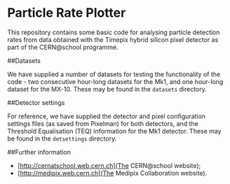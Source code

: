 Particle Rate Plotter
=====================

This repository contains some basic code for analysing
particle detection rates from data obtained with the
Timepix hybrid silicon pixel detector as part of the
CERN@school programme.

##Datasets

We have supplied a number of datasets for testing the functionality of the
code - two consecutive hour-long datasets for the Mk1, and one
hour-long dataset for the MX-10. These may be found in the
`datasets` directory.

##Detector settings

For reference, we have supplied the detector and pixel configuration
settings files (as saved from Pixelman) for both detectors,
and the Threshold Equalisation (TEQ) information for the Mk1 detector.
These may be found in the `detsettings` directory.

##Further information

* [http://cernatschool.web.cern.ch](The CERN@school website);
* [http://medipix.web.cern.ch](The Medipix Collaboration website).
